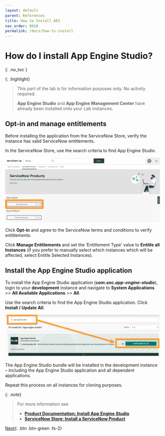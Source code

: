 ```yaml
---
layout: default
parent: References
title: How to Install AES
nav_order: 9010
permalink: /docs/how-to-install
---
```


# How do I install App Engine Studio?
{: .no_toc }

{: .highlight}
> This part of the lab is for information purposes only. No activity required.
>
> **App Engine Studio** and **App Engine Management Center** have already been installed onto your Lab instances. 

## Opt-in and manage entitlements

Before installing the application from the ServiceNow Store, verify the instance has valid ServiceNow entitlements.

In the ServiceNow Store, use the search criteria to find App Engine Studio.

![](../assets/images/2023-07-07-16-19-09.png)

Click **Opt-in** and agree to the ServiceNow terms and conditions to verify entitlements.

Click **Manage Entitlements** and set the ‘Entitlement Type’ value to **Entitle all Instances** (if you prefer to manually select which instances which will be affected, select Entitle Selected Instances).

## Install the App Engine Studio application

To install the App Engine Studio application (***com.snc.app-engine-studio***), login to your **development** instance and navigate to **System Applications** >> **All Available Applications** >> **All**.

Use the search criteria to find the App Engine Studio application. Click **Install / Update All**.

![](../assets/images/2023-07-07-16-19-46.png)

The App Engine Studio bundle will be installed in the development instance – including the App Engine Studio application and all dependent applications.

Repeat this process on all instances for cloning purposes.

{: .note}
> For more information see 
> - **[Product Documentation: Install App Engine Studio](https://docs.servicenow.com/csh?topicname=install-aes.html)** 
> - **[ServiceNow Store: Install a ServiceNow Product](https://store.servicenow.com/%24appstore.do%23!/store/help?article=KB0030186)**

[Next](/lab-aemc-utah/docs/how-to-configure){: .btn .btn-green .fs-2}